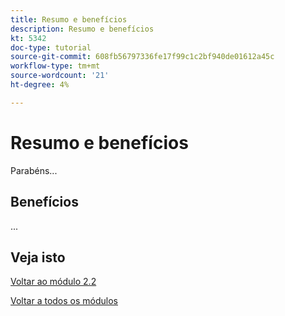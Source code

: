 ```yaml
---
title: Resumo e benefícios
description: Resumo e benefícios
kt: 5342
doc-type: tutorial
source-git-commit: 608fb56797336fe17f99c1c2bf940de01612a45c
workflow-type: tm+mt
source-wordcount: '21'
ht-degree: 4%

---
```


# Resumo e benefícios

Parabéns...

## Benefícios

...

## Veja isto

[Voltar ao módulo 2.2](./workfront.md)

[Voltar a todos os módulos](../../../overview.md)
